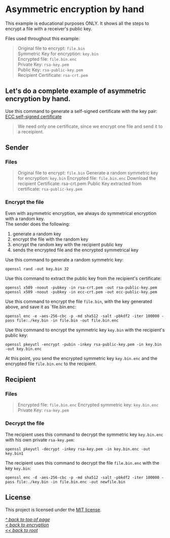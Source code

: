 # Asymmetric encryption by hand
This example is educational purposes ONLY. It shows all the steps to encrypt a file with a receiver's public key.  

Files used throughout this example:
>Original file to encrypt: `file.bin`  
>Symmetric Key for encryption: `key.bin`  
>Encrypted file: `file.bin.enc`  
>Private Key: `rsa-key.pem`  
>Public Key: `rsa-public-key.pem`  
>Recipient Certificate: `rsa-crt.pem`  

## Let's do a complete example of asymmetric encryption by hand.
Use this command to generate a self-signed certificate with the key pair:
[ECC self-signed certificate](https://gist.github.com/ddella/f6954409d2090908f6fec1fc3280d9d1)

>We need only one certificate, since we encrypt one file and send it to a receipient.
## Sender
### Files
>Original file to encrypt: `file.bin`
>Generate a random symmetric key for encryption: `key.bin`
>Encrypted file: `file.bin.enc`
>Download the recipient Certificate: rsa-crt.pem
>Public Key extracted from certificate: `rsa-public-key.pem`

### Encrypt the file
Even with asymmetric encryption, we always do symmetrical encryption with a random key.  
The sender does the following:
1. generate a random key
2. encrypt the file with the random key
3. encrypt the random key with the recipient public key
4. sends the encrypted file and the encrypted symmetrical key

Use this command to generate a random symmetric key:
```shell
openssl rand -out key.bin 32
```

Use this command to extract the public key from the recipient's certificate:
```shell
openssl x509 -noout -pubkey -in rsa-crt.pem -out rsa-public-key.pem
openssl x509 -noout -pubkey -in ecc-crt.pem -out ecc-public-key.pem
```

Use this command to encrypt the file `file.bin`, with the key generated above, and save it as `file.bin.enc:
```shell
openssl enc -e -aes-256-cbc -p -md sha512 -salt -pbkdf2 -iter 100000 -pass file:./key.bin -in file.bin -out file.bin.enc
```

Use this command to encrypt the symmetric key `key.bin` with the recipient's public key:
```shell
openssl pkeyutl -encrypt -pubin -inkey rsa-public-key.pem -in key.bin -out key.bin.enc
```
At this point, you send the encrypted symmetric key `key.bin.enc` and the encrypted file `file.bin.enc` to the recipient.

## Recipient
### Files
>Encrypted file: `file.bin.enc`
>Encrypted symmetric key: `key.bin.enc`
>Private Key: `rsa-key.pem`

### Decrypt the file
The recipient uses this command to decrypt the symmetric key `key.bin.enc` with his own private `rsa-key.pem`:
```shell
openssl pkeyutl -decrypt -inkey rsa-key.pem -in key.bin.enc -out key.bin1 
```

The recipient uses this command to decrypt the file `file.bin.enc` with the key `key.bin`:
```shell
openssl enc -d -aes-256-cbc -p -md sha512 -salt -pbkdf2 -iter 100000 -pass file:./key.bin -in file.bin.enc -out newfile.bin
```
## License
This project is licensed under the [MIT license](/LICENSE).  

[_^ back to top of page_](#Asymmetric-encryption-by-hand)  
[_< back to encryption_](../)  
[_<< back to root_](../../../../)
